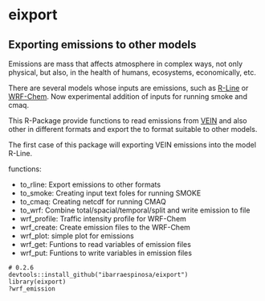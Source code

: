 # eixport

## Exporting emissions to other models

Emissions are mass that affects atmosphere in complex ways, not only physical,
but also, in the health of humans, ecosystems, economically, etc.

There are several models whose inputs are emissions, such as [R-Line](https://www.cmascenter.org/r-line/) or [WRF-Chem](https://ruc.noaa.gov/wrf/wrf-chem/).
Now experimental addition of inputs for running smoke and cmaq.

This R-Package provide functions to read emissions from [VEIN](https://github.com/ibarraespinosa/vein) and also other 
in different formats and export the to format suitable to other models.

The first case of this package will exporting VEIN emissions into the model R-Line.

functions:

- to_rline: Export emissions to other formats
- to_smoke: Creating input text foles for running SMOKE
- to_cmaq: Creating netcdf for running CMAQ
- to_wrf:	Combine total/spacial/temporal/split and write emission to file
- wrf_profile: Traffic intensity profile for WRF-Chem
- wrf_create:	Create emission files to the WRF-Chem
- wrf_plot: simple plot for emissions
- wrf_get:	Funtions to read variables of emission files
- wrf_put:	Funtions to write variables in emission files



```{r eval=F}
# 0.2.6
devtools::install_github("ibarraespinosa/eixport")
library(eixport)
?wrf_emission
```


